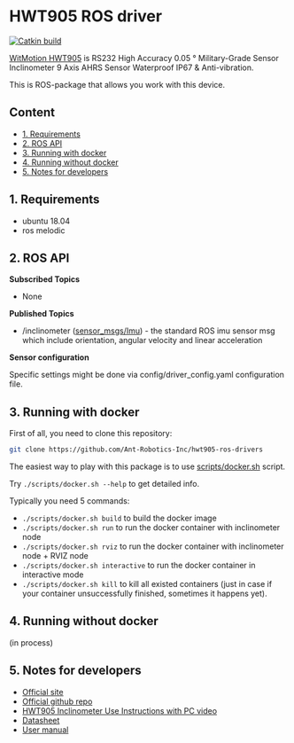 # HWT905 ROS driver

[![Catkin build](https://github.com/Ant-Robotics-Inc/hwt905-ros-driver/workflows/catkin_build/badge.svg?branch=master)](https://github.com/Ant-Robotics-Inc/hwt905-ros-driver/actions/workflows/catkin_build.yml)

[WitMotion HWT905](https://www.wit-motion.com/9-axis/witmotion-hwt905-rs232-high.html) is RS232 High Accuracy 0.05 ° Military-Grade Sensor Inclinometer 9 Axis AHRS Sensor Waterproof IP67 & Anti-vibration.

This is ROS-package that allows you work with this device.

## Content
  - [1. Requirements](#1-requirements)
  - [2. ROS API](#2-ros-api)
  - [3. Running with docker](#3-running-with-docker)
  - [4. Running without docker](#4-running-without-docker)
  - [5. Notes for developers](#5-notes-for-developers)

## 1. Requirements

- ubuntu 18.04
- ros melodic

## 2. ROS API

**Subscribed Topics**

- None

**Published Topics**

- /inclinometer ([sensor_msgs/Imu](http://docs.ros.org/en/melodic/api/sensor_msgs/html/msg/Imu.html)) - the standard ROS imu sensor msg which include orientation, angular velocity and linear acceleration

**Sensor configuration**

Specific settings might be done via config/driver_config.yaml configuration file.

## 3. Running with docker

First of all, you need to clone this repository:

```bash
git clone https://github.com/Ant-Robotics-Inc/hwt905-ros-drivers
```

The easiest way to play with this package is to use [scripts/docker.sh](scripts/docker.sh) script.

Try `./scripts/docker.sh --help` to get detailed info.

Typically you need 5 commands:
- `./scripts/docker.sh build` to build the docker image
- `./scripts/docker.sh run` to run the docker container with inclinometer node
- `./scripts/docker.sh rviz` to run the docker container with inclinometer node + RVIZ node
- `./scripts/docker.sh interactive` to run the docker container in interactive mode
- `./scripts/docker.sh kill` to kill all existed containers (just in case if your container unsuccessfully finished, sometimes it happens yet).

## 4. Running without docker

(in process)

## 5. Notes for developers

- [Official site](https://www.wit-motion.com/9-axis/witmotion-hwt905-rs232-high.html)
- [Official github repo](https://github.com/WITMOTION/HWT905-RS232)
- [HWT905 Inclinometer Use Instructions with PC video](https://youtu.be/yDCIK_ZQ0DE)
- [Datasheet](https://github.com/WITMOTION/HWT905-RS232/blob/master/HWT905%20RS232%20Datasheet.pdf)
- [User manual](https://github.com/WITMOTION/HWT905-RS232/blob/master/HWT905%20RS232%20Manual.pdf)
